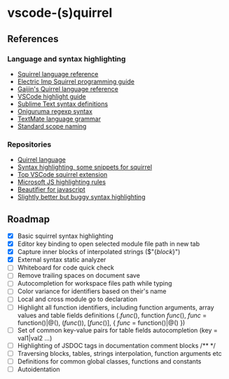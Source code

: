 # vscode-(s)quirrel




## References

### Language and syntax highlighting

- [Squirrel language reference](http://squirrel-lang.org/squirreldoc/reference/language.html)
- [Electric Imp Squirrel programming guide](https://developer.electricimp.com/squirrel/squirrelcrib)
- [Gaijin's Quirrel language reference](http://quirrel.io/doc/reference/diff_from_original.html)
- [VSCode highlight guide](https://code.visualstudio.com/api/language-extensions/syntax-highlight-guide)
- [Sublime Text syntax definitions](https://sublime-text-unofficial-documentation.readthedocs.io/en/latest/reference/syntaxdefs.html)
- [Oniguruma regexp syntax](https://macromates.com/manual/en/regular_expressions)
- [TextMate language grammar](https://macromates.com/manual/en/language_grammars)
- [Standard scope naming](https://www.sublimetext.com/docs/3/scope_naming.html)

### Repositories

- [Quirrel language](https://github.com/GaijinEntertainment/quirrel)
- [Syntax highlighting, some snippets for squirrel](https://github.com/robmerrell/squirrel-tmbundle)
- [Top VSCode squirrel extension](https://github.com/monkeygroover/vscode-squirrel-lang)
- [Microsoft JS highlighting rules](https://github.com/microsoft/vscode/blob/master/extensions/javascript/syntaxes/JavaScript.tmLanguage.json)
- [Beautifier for javascript](https://github.com/beautify-web/js-beautify/)
- [Slightly better but buggy syntax highlighting](https://bitbucket.org/marcinbar91/vscode-squirrel.git/src)


## Roadmap

- [x] Basic squirrel syntax highlighting
- [x] Editor key binding to open selected module file path in new tab
- [x] Capture inner blocks of interpolated strings
      ($"{_block_}")
- [x] External syntax static analyzer
- [ ] Whiteboard for code quick check
- [ ] Remove trailing spaces on document save
- [ ] Autocompletion for workspace files path while typing
- [ ] Color variance for identifiers based on their's name
- [ ] Local and cross module go to declaration
- [ ] Highlight all function identifiers, including function arguments, array values and table fields definitions
      (._func_(), function _func_(), _func_ = function()|@(), (_func_()), \[_func_()\], { _func_ = function()|@() })
- [ ] Set of common key-value pairs for table fields autocompletion (key = val1|val2 ...)
- [ ] Highlighting of JSDOC tags in documentation comment blocks /** */
- [ ] Traversing blocks, tables, strings interpolation, function arguments etc
- [ ] Definitions for common global classes, functions and constants
- [ ] Autoidentation
